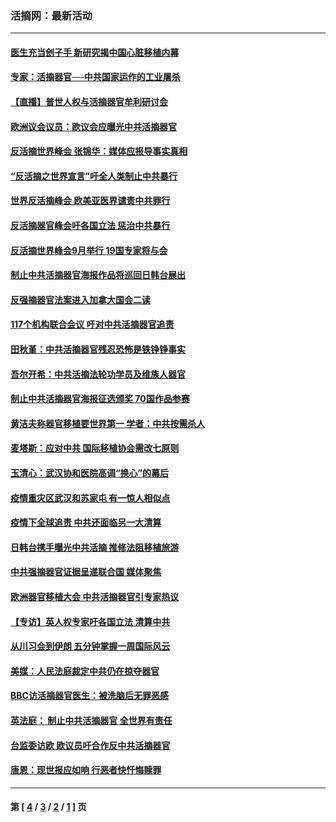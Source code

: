 ### 活摘网：最新活动
---
#### [医生充当刽子手 新研究揭中国心脏移植内幕](../../pages/nf5883/n13772291.md?09030430) 
#### [专家：活摘器官──中共国家运作的工业屠杀](../../pages/nf5883/n13761178.md?09030430) 
#### [【直播】普世人权与活摘器官牟利研讨会](../../pages/nf5883/n13425146.md?09030430) 
#### [欧洲议会议员：欧议会应曝光中共活摘器官](../../pages/nf5883/n13336571.md?09030430) 
#### [反活摘世界峰会 张锦华：媒体应报导事实真相](../../pages/nf5883/n13278502.md?09030430) 
#### [“反活摘之世界宣言”吁全人类制止中共暴行](../../pages/nf5883/n13259730.md?09030430) 
#### [世界反活摘峰会 欧美亚医界谴责中共罪行](../../pages/nf5883/n13253550.md?09030430) 
#### [反活摘器官峰会吁各国立法 惩治中共暴行](../../pages/nf5883/n13245052.md?09030430) 
#### [反活摘世界峰会9月举行 19国专家将与会](../../pages/nf5883/n13201492.md?09030430) 
#### [制止中共活摘器官海报作品将巡回日韩台展出](../../pages/nf5883/n13177791.md?09030430) 
#### [反强摘器官法案进入加拿大国会二读](../../pages/nf5883/n13033450.md?09030430) 
#### [117个机构联合会议 吁对中共活摘器官追责](../../pages/nf5883/n12775087.md?09030430) 
#### [田秋堇：中共活摘器官残忍恐怖是铁铮铮事实](../../pages/nf5883/n12702148.md?09030430) 
#### [吾尔开希：中共活摘法轮功学员及维族人器官](../../pages/nf5883/n12693197.md?09030430) 
#### [制止中共活摘器官海报征选颁奖 70国作品参赛](../../pages/nf5883/n12692050.md?09030430) 
#### [黄洁夫称器官移植要世界第一 学者：中共按需杀人](../../pages/nf5883/n12572329.md?09030430) 
#### [麦塔斯：应对中共 国际移植协会需改七原则](../../pages/nf5883/n12514711.md?09030430) 
#### [玉清心：武汉协和医院高调“换心”的幕后](../../pages/nf5883/n12298730.md?09030430) 
#### [疫情重灾区武汉和苏家屯 有一惊人相似点](../../pages/nf5883/n12150824.md?09030430) 
#### [疫情下全球追责 中共还面临另一大清算](../../pages/nf5883/n12070397.md?09030430) 
#### [日韩台携手曝光中共活摘 推修法阻移植旅游](../../pages/nf5883/n11712046.md?09030430) 
#### [中共强摘器官证据呈递联合国 媒体聚焦](../../pages/nf5883/n11546426.md?09030430) 
#### [欧洲器官移植大会 中共活摘器官引专家热议](../../pages/nf5883/n11539095.md?09030430) 
#### [【专访】英人权专家吁各国立法 清算中共](../../pages/nf5883/n11367315.md?09030430) 
#### [从川习会到伊朗 五分钟掌握一周国际风云](../../pages/nf5883/n11338520.md?09030430) 
#### [美媒：人民法庭裁定中共仍在掠夺器官](../../pages/nf5883/n11334897.md?09030430) 
#### [BBC访活摘器官医生：被洗脑后无罪恶感](../../pages/nf5883/n11335935.md?09030430) 
#### [英法庭： 制止中共活摘器官 全世界有责任](../../pages/nf5883/n11330691.md?09030430) 
#### [台监委访欧 欧议员吁合作反中共活摘器官](../../pages/nf5883/n11109190.md?09030430) 
#### [唐恩：现世报应如响 行恶者快忏悔赎罪](../../pages/nf5883/n11104016.md?09030430) 

---
#### 第 [ [4](./4.md?09030430) / [3](./3.md?09030430) / [2](./2.md?09030430) / [1](./1.md?09030430) ] 页
